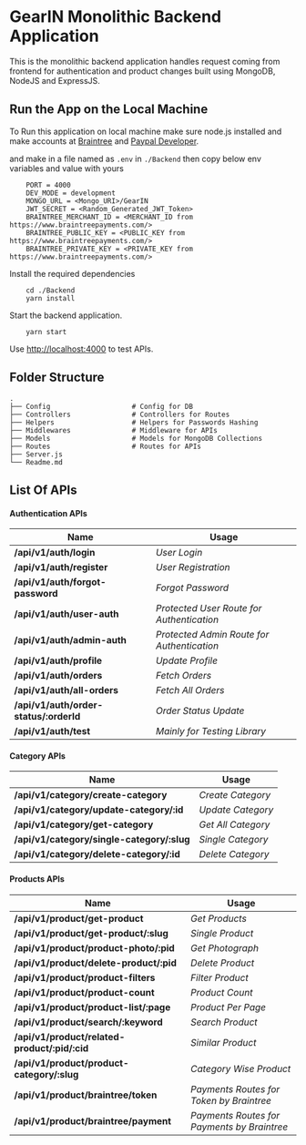 # GearIN Monolithic Backend Application

This is the monolithic backend application handles request coming from frontend for authentication and product changes built using MongoDB, NodeJS and ExpressJS.

## Run the App on the Local Machine

To Run this application on local machine make sure node.js installed and make accounts at [Braintree](https://www.braintreepayments.com/) and [Paypal Developer](https://developer.paypal.com/home).

and make in a file named as `.env` in `./Backend` then copy below env variables and value with yours
```
    PORT = 4000
    DEV_MODE = development
    MONGO_URL = <Mongo_URI>/GearIN
    JWT_SECRET = <Random_Generated_JWT_Token>
    BRAINTREE_MERCHANT_ID = <MERCHANT_ID from https://www.braintreepayments.com/>
    BRAINTREE_PUBLIC_KEY = <PUBLIC_KEY from https://www.braintreepayments.com/>
    BRAINTREE_PRIVATE_KEY = <PRIVATE_KEY from https://www.braintreepayments.com/>
```
 Install the required dependencies
```
    cd ./Backend
    yarn install
```

Start the backend application.
```
    yarn start
```

Use [http://localhost:4000](http://localhost:4000) to test APIs.

## Folder Structure

```
.
├── Config                    # Config for DB
├── Controllers               # Controllers for Routes
├── Helpers                   # Helpers for Passwords Hashing
├── Middlewares               # Middleware for APIs 
├── Models                    # Models for MongoDB Collections 
├── Routes                    # Routes for APIs
├── Server.js                   
└── Readme.md
```

## List Of APIs

#### Authentication APIs

| Name | Usage |
| --- | --- |
| **/api/v1/auth/login** | *User Login* |
| **/api/v1/auth/register** | *User Registration* |
| **/api/v1/auth/forgot-password** | *Forgot Password* |
| **/api/v1/auth/user-auth** | *Protected User Route for Authentication* |
| **/api/v1/auth/admin-auth** | *Protected Admin Route for Authentication* |
| **/api/v1/auth/profile** | *Update Profile* |
| **/api/v1/auth/orders** | *Fetch Orders* |
| **/api/v1/auth/all-orders** | *Fetch All Orders* |
| **/api/v1/auth/order-status/:orderId** | *Order Status Update* |
| **/api/v1/auth/test** | *Mainly for Testing Library* |

#### Category APIs

| Name | Usage |
| --- | --- |
| **/api/v1/category/create-category** | *Create Category* |
| **/api/v1/category/update-category/:id** | *Update Category* |
| **/api/v1/category/get-category** | *Get All Category* |
| **/api/v1/category/single-category/:slug** | *Single Category* |
| **/api/v1/category/delete-category/:id** | *Delete Category* |

#### Products APIs

| Name | Usage |
| --- | --- |
| **/api/v1/product/get-product** | *Get Products* |
| **/api/v1/product/get-product/:slug** | *Single Product* |
| **/api/v1/product/product-photo/:pid** | *Get Photograph* |
| **/api/v1/product/delete-product/:pid** | *Delete Product* |
| **/api/v1/product/product-filters** | *Filter Product* |
| **/api/v1/product/product-count** | *Product Count* |
| **/api/v1/product/product-list/:page** | *Product Per Page* |
| **/api/v1/product/search/:keyword** | *Search Product* |
| **/api/v1/product/related-product/:pid/:cid** | *Similar Product* |
| **/api/v1/product/product-category/:slug** | *Category Wise Product* |
| **/api/v1/product/braintree/token** | *Payments Routes for Token by Braintree* |
| **/api/v1/product/braintree/payment** | *Payments Routes for Payments by Braintree* |